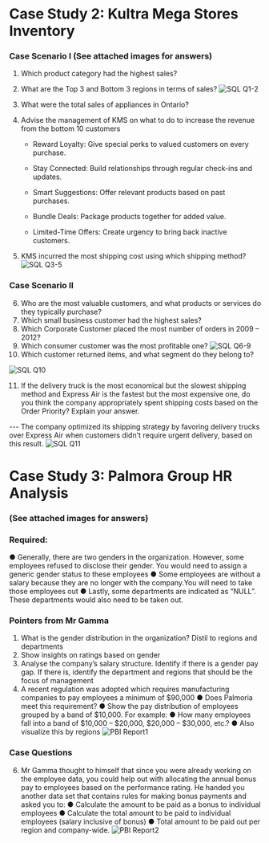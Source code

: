 # Case Study 2: Kultra Mega Stores Inventory

### Case Scenario I (See attached images for answers)
1. Which product category had the highest sales?
2. What are the Top 3 and Bottom 3 regions in terms of sales? ![SQL Q1-2](https://github.com/user-attachments/assets/3846c96b-8f45-401c-bd90-b78a2a4b9783)
3. What were the total sales of appliances in Ontario?
4. Advise the management of KMS on what to do to increase the revenue from the bottom 10 customers
   
   - Reward Loyalty: Give special perks to valued customers on every purchase.
      
   - Stay Connected: Build relationships through regular check-ins and updates.
      
   - Smart Suggestions: Offer relevant products based on past purchases.
      
   - Bundle Deals: Package products together for added value.
      
   - Limited-Time Offers: Create urgency to bring back inactive customers.

5. KMS incurred the most shipping cost using which shipping method? ![SQL Q3-5](https://github.com/user-attachments/assets/5bb2831e-ebb1-4d65-9b32-7a93222d714a)
   
### Case Scenario II
6. Who are the most valuable customers, and what products or services do they typically
purchase?
7. Which small business customer had the highest sales?
8. Which Corporate Customer placed the most number of orders in 2009 – 2012?
9. Which consumer customer was the most profitable one? ![SQL Q6-9](https://github.com/user-attachments/assets/3b7716be-93ea-424a-b671-6d854224a212)
10. Which customer returned items, and what segment do they belong to?
    
![SQL Q10](https://github.com/user-attachments/assets/175e8030-8513-4b6d-9cc7-a82a16f8bf3c)

11. If the delivery truck is the most economical but the slowest shipping method and Express Air is the fastest but the most expensive one, do you think the company
appropriately spent shipping costs based on the Order Priority? Explain your answer.

--- The company optimized its shipping strategy by favoring delivery trucks over Express Air when customers didn't require urgent delivery, based on this result.
![SQL Q11](https://github.com/user-attachments/assets/1d1d5278-7884-44ea-93ee-0a6671950acf)



#  Case Study 3: Palmora Group HR Analysis

### (See attached images for answers)

### Required:
● Generally, there are two genders in the organization. However, some employees refused to disclose their gender. You would need to assign a generic gender status
to these employees
● Some employees are without a salary because they are no longer with the company.You will need to take those employees out
● Lastly, some departments are indicated as “NULL”. These departments would also need to be taken out.

### Pointers from Mr Gamma
1. What is the gender distribution in the organization? Distil to regions and departments
2. Show insights on ratings based on gender
3. Analyse the company’s salary structure. Identify if there is a gender pay gap. If there is, identify the department and regions that should be the focus of management
4. A recent regulation was adopted which requires manufacturing companies to pay employees a minimum of $90,000
● Does Palmoria meet this requirement?
● Show the pay distribution of employees grouped by a band of $10,000. For example:
● How many employees fall into a band of $10,000 – $20,000, $20,000 – $30,000, etc.?
● Also visualize this by regions
![PBI Report1](https://github.com/user-attachments/assets/ef7869bb-c51e-4820-a6cf-37d7710a7565)

### Case Questions
6. Mr Gamma thought to himself that since you were already working on the employee
data, you could help out with allocating the annual bonus pay to employees based on the
performance rating. He handed you another data set that contains rules for making bonus
payments and asked you to:
● Calculate the amount to be paid as a bonus to individual employees
● Calculate the total amount to be paid to individual employees (salary inclusive of bonus)
● Total amount to be paid out per region and company-wide.
![PBI Report2](https://github.com/user-attachments/assets/62043251-349b-44bf-9bfd-527096ebc2f9)

    
